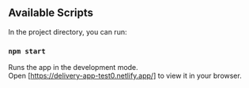 ## Available Scripts

In the project directory, you can run:

### `npm start`

Runs the app in the development mode.\
Open [https://delivery-app-test0.netlify.app/] to view it in your browser.


